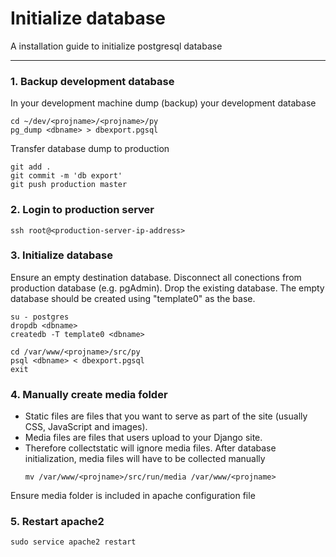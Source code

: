# Initialize database

A installation guide to initialize postgresql database

----------

### 1. Backup development database
In your development machine dump (backup) your development database
  ```
  cd ~/dev/<projname>/<projname>/py
  pg_dump <dbname> > dbexport.pgsql
  ```
Transfer database dump to production
  ```
  git add .
  git commit -m 'db export'
  git push production master
  ``` 


### 2. Login to production server
  ```
  ssh root@<production-server-ip-address>
  ``` 

### 3. Initialize database
Ensure an empty destination database. Disconnect all conections from production database (e.g. pgAdmin). Drop the existing database. The empty database should be created using "template0" as the base.
  ```
  su - postgres
  dropdb <dbname>
  createdb -T template0 <dbname>

  cd /var/www/<projname>/src/py
  psql <dbname> < dbexport.pgsql
  exit
  ``` 

### 4. Manually create media folder
* Static files are files that you want to serve as part of the site (usually CSS, JavaScript and images).
* Media files are files that users upload to your Django site.
* Therefore collectstatic will ignore media files.
After database initialization, media files will have to be collected manually
  ```
  mv /var/www/<projname>/src/run/media /var/www/<projname>
  ``` 
Ensure media folder is included in apache configuration file

### 5. Restart apache2
  ```
  sudo service apache2 restart
  ``` 
